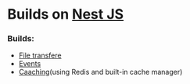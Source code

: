 # Builds on [Nest JS](https://docs.nestjs.com/)
### Builds:
* [File transfere](https://github.com/TarhunchiKKK/nest-builds/tree/main/caching)
* [Events](https://github.com/TarhunchiKKK/nest-builds/tree/main/events)
* [Caaching](https://github.com/TarhunchiKKK/nest-builds/tree/main/file-transfer)(using Redis and built-in cache manager)
